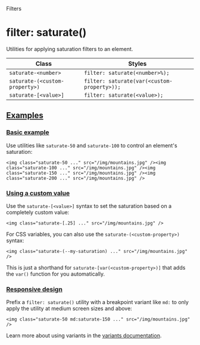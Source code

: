 Filters

# filter: saturate()

Utilities for applying saturation filters to an element.

| Class                          | Styles                                      |
| ------------------------------ | ------------------------------------------- |
| `saturate-<number>`            | `filter: saturate(<number>%);`              |
| `saturate-(<custom-property>)` | `filter: saturate(var(<custom-property>));` |
| `saturate-[<value>]`           | `filter: saturate(<value>);`                |

## [Examples](#examples)

### [Basic example](#basic-example)

Use utilities like `saturate-50` and `saturate-100` to control an element's saturation:

```
<img class="saturate-50 ..." src="/img/mountains.jpg" /><img class="saturate-100 ..." src="/img/mountains.jpg" /><img class="saturate-150 ..." src="/img/mountains.jpg" /><img class="saturate-200 ..." src="/img/mountains.jpg" />
```

### [Using a custom value](#using-a-custom-value)

Use the `saturate-[<value>]` syntax to set the saturation based on a completely custom value:

```
<img class="saturate-[.25] ..." src="/img/mountains.jpg" />
```

For CSS variables, you can also use the `saturate-(<custom-property>)` syntax:

```
<img class="saturate-(--my-saturation) ..." src="/img/mountains.jpg" />
```

This is just a shorthand for `saturate-[var(<custom-property>)]` that adds the `var()` function for you automatically.

### [Responsive design](#responsive-design)

Prefix a `filter: saturate()` utility with a breakpoint variant like `md:` to only apply the utility at medium screen sizes and above:

```
<img class="saturate-50 md:saturate-150 ..." src="/img/mountains.jpg" />
```

Learn more about using variants in the [variants documentation](/docs/hover-focus-and-other-states).
